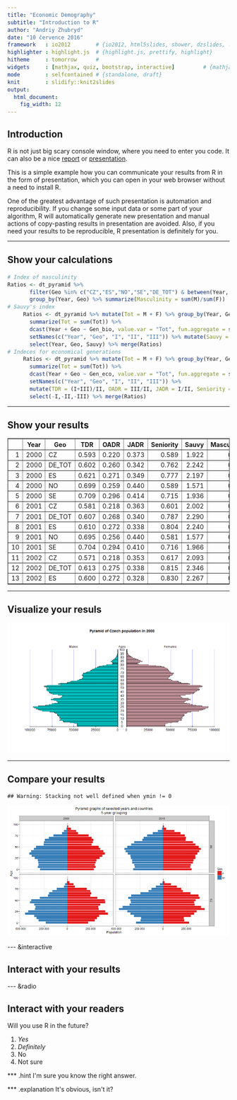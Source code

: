 ```yaml
---
title: "Economic Demography"
subtitle: "Introduction to R"
author: "Andriy Zhubryd"
date: "10 července 2016"
framework   : io2012        # {io2012, html5slides, shower, dzslides, ...}
highlighter : highlight.js  # {highlight.js, prettify, highlight}
hitheme     : tomorrow      # 
widgets     : [mathjax, quiz, bootstrap, interactive]         # {mathjax, quiz, bootstrap}
mode        : selfcontained # {standalone, draft}
knit        : slidify::knit2slides
output: 
  html_document: 
    fig_width: 12
---
```




## Introduction

R is not just big scary console window, where you need to enter you code. It can also be a nice [report](http://www.zubrand.github.io/R-Tutorial) or [presentation](http://www.zubrand.github.io/R-Tutorial/Presentation).

This is a simple example how you can communicate your results from R in the form of presentation, which you can open in your web browser without a need to install R.

One of the greatest advantage of such presentation is automation and reproducibility. If you change some input data or some part of your algorithm, R will automatically generate new presentation and manual actions of copy-pasting results in presentation are avoided. Also, if you need your results to be reproducible, R presentation is definitely for you.



---

## Show your calculations



```r
# Index of masculinity
Ratios <- dt_pyramid %>% 
       filter(Geo %in% c("CZ","ES","NO","SE","DE_TOT") & between(Year, 2000, 2010)) %>%
       group_by(Year, Geo) %>% summarize(Masculinity = sum(M)/sum(F))
# Sauvy's index
     Ratios <- dt_pyramid %>% mutate(Tot = M + F) %>% group_by(Year, Geo, Gen_bio) %>% 
       summarize(Tot = sum(Tot)) %>% 
       dcast(Year + Geo ~ Gen_bio, value.var = "Tot", fun.aggregate = sum, na.rm = T) %>%
       setNames(c("Year", "Geo", "I", "II", "III")) %>% mutate(Sauvy = III/I) %>%
       select(Year, Geo, Sauvy) %>% merge(Ratios)
# Indeces for economical generations
     Ratios <- dt_pyramid %>% mutate(Tot = M + F) %>% group_by(Year, Geo, Gen_eco) %>% 
       summarize(Tot = sum(Tot)) %>% 
       dcast(Year + Geo ~ Gen_eco, value.var = "Tot", fun.aggregate = sum, na.rm = T) %>%
       setNames(c("Year", "Geo", "I", "II", "III")) %>% 
       mutate(TDR = (I+III)/II, OADR = III/II, JADR = I/II, Seniority = III/I) %>% 
       select(-I,-II,-III) %>% merge(Ratios)
```

---

## Show your results

<!-- html table generated in R 3.3.0 by xtable 1.8-2 package -->
<!-- Sun Jul 10 13:31:46 2016 -->
<table border=1>
<tr> <th>  </th> <th> Year </th> <th> Geo </th> <th> TDR </th> <th> OADR </th> <th> JADR </th> <th> Seniority </th> <th> Sauvy </th> <th> Masculinity </th>  </tr>
  <tr> <td align="right"> 1 </td> <td align="right"> 2000 </td> <td> CZ </td> <td align="right"> 0.593 </td> <td align="right"> 0.220 </td> <td align="right"> 0.373 </td> <td align="right"> 0.589 </td> <td align="right"> 1.922 </td> <td align="right"> 0.948 </td> </tr>
  <tr> <td align="right"> 2 </td> <td align="right"> 2000 </td> <td> DE_TOT </td> <td align="right"> 0.602 </td> <td align="right"> 0.260 </td> <td align="right"> 0.342 </td> <td align="right"> 0.762 </td> <td align="right"> 2.242 </td> <td align="right"> 0.953 </td> </tr>
  <tr> <td align="right"> 3 </td> <td align="right"> 2000 </td> <td> ES </td> <td align="right"> 0.621 </td> <td align="right"> 0.271 </td> <td align="right"> 0.349 </td> <td align="right"> 0.777 </td> <td align="right"> 2.197 </td> <td align="right"> 0.959 </td> </tr>
  <tr> <td align="right"> 4 </td> <td align="right"> 2000 </td> <td> NO </td> <td align="right"> 0.699 </td> <td align="right"> 0.259 </td> <td align="right"> 0.440 </td> <td align="right"> 0.589 </td> <td align="right"> 1.571 </td> <td align="right"> 0.980 </td> </tr>
  <tr> <td align="right"> 5 </td> <td align="right"> 2000 </td> <td> SE </td> <td align="right"> 0.709 </td> <td align="right"> 0.296 </td> <td align="right"> 0.414 </td> <td align="right"> 0.715 </td> <td align="right"> 1.936 </td> <td align="right"> 0.977 </td> </tr>
  <tr> <td align="right"> 6 </td> <td align="right"> 2001 </td> <td> CZ </td> <td align="right"> 0.581 </td> <td align="right"> 0.218 </td> <td align="right"> 0.363 </td> <td align="right"> 0.601 </td> <td align="right"> 2.002 </td> <td align="right"> 0.949 </td> </tr>
  <tr> <td align="right"> 7 </td> <td align="right"> 2001 </td> <td> DE_TOT </td> <td align="right"> 0.607 </td> <td align="right"> 0.268 </td> <td align="right"> 0.340 </td> <td align="right"> 0.787 </td> <td align="right"> 2.290 </td> <td align="right"> 0.954 </td> </tr>
  <tr> <td align="right"> 8 </td> <td align="right"> 2001 </td> <td> ES </td> <td align="right"> 0.610 </td> <td align="right"> 0.272 </td> <td align="right"> 0.338 </td> <td align="right"> 0.804 </td> <td align="right"> 2.240 </td> <td align="right"> 0.961 </td> </tr>
  <tr> <td align="right"> 9 </td> <td align="right"> 2001 </td> <td> NO </td> <td align="right"> 0.695 </td> <td align="right"> 0.256 </td> <td align="right"> 0.440 </td> <td align="right"> 0.581 </td> <td align="right"> 1.577 </td> <td align="right"> 0.982 </td> </tr>
  <tr> <td align="right"> 10 </td> <td align="right"> 2001 </td> <td> SE </td> <td align="right"> 0.704 </td> <td align="right"> 0.294 </td> <td align="right"> 0.410 </td> <td align="right"> 0.716 </td> <td align="right"> 1.966 </td> <td align="right"> 0.978 </td> </tr>
  <tr> <td align="right"> 11 </td> <td align="right"> 2002 </td> <td> CZ </td> <td align="right"> 0.571 </td> <td align="right"> 0.218 </td> <td align="right"> 0.353 </td> <td align="right"> 0.617 </td> <td align="right"> 2.093 </td> <td align="right"> 0.948 </td> </tr>
  <tr> <td align="right"> 12 </td> <td align="right"> 2002 </td> <td> DE_TOT </td> <td align="right"> 0.613 </td> <td align="right"> 0.275 </td> <td align="right"> 0.338 </td> <td align="right"> 0.815 </td> <td align="right"> 2.346 </td> <td align="right"> 0.955 </td> </tr>
  <tr> <td align="right"> 13 </td> <td align="right"> 2002 </td> <td> ES </td> <td align="right"> 0.600 </td> <td align="right"> 0.272 </td> <td align="right"> 0.328 </td> <td align="right"> 0.830 </td> <td align="right"> 2.267 </td> <td align="right"> 0.962 </td> </tr>
   </table>

---

## Visualize your resuls

![plot of chunk pyramid](assets/fig/pyramid-1.png)

---

## Compare your results


```
## Warning: Stacking not well defined when ymin != 0
```

![plot of chunk ggplot2](assets/fig/ggplot2-1.png)


--- &interactive

## Interact with your results

<!-- MotionChart generated in R 3.3.0 by googleVis 0.5.10 package -->
<!-- Sun Jul 10 14:18:53 2016 -->


<!-- jsHeader -->
<script type="text/javascript">
 
// jsData 
function gvisDatachartid () {
var data = new google.visualization.DataTable();
var datajson =
[
 [
 "CZ",
2000,
0.5926928976,
0.2197452057,
0.3729476919,
0.5892118665,
1.92228467,
0.9477028392 
],
[
 "DE_TOT",
2000,
0.6021861155,
0.2603491464,
0.3418369691,
0.7616178761,
2.242479383,
0.9528928962 
],
[
 "ES",
2000,
0.6208031869,
0.2713745737,
0.3494286131,
0.7766237897,
2.197109257,
0.9590971769 
],
[
 "NO",
2000,
0.6993884702,
0.2591799672,
0.440208503,
0.588766381,
1.571068841,
0.9804466964 
],
[
 "SE",
2000,
0.7092224135,
0.2956044948,
0.4136179187,
0.7146800983,
1.935546176,
0.9774195391 
],
[
 "CZ",
2001,
0.58051361,
0.2178980646,
0.3626155454,
0.6009065726,
2.002395851,
0.9490811512 
],
[
 "DE_TOT",
2001,
0.6073897509,
0.267587416,
0.3398023349,
0.7874796273,
2.290492659,
0.9537689045 
],
[
 "ES",
2001,
0.6103167198,
0.2720477985,
0.3382689214,
0.8042352734,
2.240344793,
0.9605346047 
],
[
 "NO",
2001,
0.6954309867,
0.2555610061,
0.4398699806,
0.5809921507,
1.577441378,
0.9820283566 
],
[
 "SE",
2001,
0.7041239307,
0.2936938264,
0.4104301042,
0.7155757421,
1.966223285,
0.9783329276 
],
[
 "CZ",
2002,
0.5708186189,
0.2177955592,
0.3530230597,
0.616944285,
2.092855997,
0.9484004912 
],
[
 "DE_TOT",
2002,
0.6128361912,
0.2751773468,
0.3376588444,
0.8149567272,
2.346381016,
0.9551540706 
],
[
 "ES",
2002,
0.6003942945,
0.27224455,
0.3281497446,
0.8296351117,
2.267295869,
0.9615564313 
],
[
 "NO",
2002,
0.6920353572,
0.2527622336,
0.4392731236,
0.5754101948,
1.588724484,
0.9823857691 
],
[
 "SE",
2002,
0.7009527795,
0.2925054527,
0.4084473268,
0.7161399612,
1.996096959,
0.9795057772 
],
[
 "CZ",
2003,
0.5616720042,
0.2172087381,
0.3444632661,
0.6305715571,
2.17470581,
0.948527323 
],
[
 "DE_TOT",
2003,
0.6180856477,
0.2830650057,
0.335020642,
0.8449181041,
2.412537956,
0.9562255709 
],
[
 "ES",
2003,
0.5916413467,
0.2698981434,
0.3217432033,
0.8388619886,
2.27366865,
0.9650979069 
],
[
 "NO",
2003,
0.6883529382,
0.2498178964,
0.4385350418,
0.5696646166,
1.601899535,
0.9825629479 
],
[
 "SE",
2003,
0.6988516851,
0.2914385421,
0.4074131429,
0.7153390783,
2.023377018,
0.9808196459 
],
[
 "CZ",
2004,
0.5533612863,
0.2167729884,
0.3365882979,
0.6440300801,
2.259999961,
0.9500664186 
],
[
 "DE_TOT",
2004,
0.6256836947,
0.2927076513,
0.3329760434,
0.8790651973,
2.489225225,
0.9568556099 
],
[
 "ES",
2004,
0.5832241197,
0.26593351,
0.3172906097,
0.8381386081,
2.274287936,
0.9677056343 
],
[
 "NO",
2004,
0.6873912079,
0.2485894346,
0.4388017733,
0.5665187557,
1.624039028,
0.9829497212 
],
[
 "SE",
2004,
0.6992532931,
0.2917866783,
0.4074666148,
0.7160995962,
2.058157962,
0.981815468 
],
[
 "CZ",
2005,
0.5472413685,
0.2175680764,
0.3296732921,
0.659950568,
2.337955957,
0.9507396333 
],
[
 "DE_TOT",
2005,
0.6362438645,
0.3047834988,
0.3314603657,
0.919517174,
2.569625141,
0.9574445262 
],
[
 "ES",
2005,
0.5724947622,
0.2604055113,
0.3120892509,
0.8343943619,
2.281995649,
0.9715057353 
],
[
 "NO",
2005,
0.6871381784,
0.2482234436,
0.4389147348,
0.5655390988,
1.65067886,
0.9835408366 
],
[
 "SE",
2005,
0.7006544338,
0.2933383332,
0.4073161006,
0.7201736755,
2.095940151,
0.9826691758 
],
[
 "CZ",
2006,
0.5432084547,
0.219763697,
0.3234447577,
0.6794473918,
2.415387904,
0.9533289071 
],
[
 "DE_TOT",
2006,
0.6460518156,
0.3168801488,
0.3291716668,
0.9626592467,
2.662099893,
0.9582385961 
],
[
 "ES",
2006,
0.571977695,
0.2616088361,
0.3103688589,
0.8428965363,
2.283192987,
0.9743688532 
],
[
 "NO",
2006,
0.6862706976,
0.2480114574,
0.4382592403,
0.5659012625,
1.681388955,
0.9844938796 
],
[
 "SE",
2006,
0.6996768309,
0.294065865,
0.4056109658,
0.7249948591,
2.145060534,
0.9836332616 
],
[
 "CZ",
2007,
0.5411982356,
0.222750539,
0.3184476966,
0.6994886172,
2.488625206,
0.9555570007 
],
[
 "DE_TOT",
2007,
0.6525153123,
0.3272168549,
0.3252984574,
1.005897346,
2.745469291,
0.9592377636 
],
[
 "ES",
2007,
0.5687299025,
0.2594601231,
0.3092697794,
0.8389443145,
2.28026737,
0.9758792254 
],
[
 "NO",
2007,
0.6830523173,
0.2464991644,
0.4365531529,
0.5646486867,
1.710856566,
0.987450676 
],
[
 "SE",
2007,
0.6994383788,
0.2949060617,
0.404532317,
0.7290049504,
2.181509009,
0.9855741095 
],
[
 "CZ",
2008,
0.5396554129,
0.2251593515,
0.3144960614,
0.7159369516,
2.528288664,
0.9596105189 
],
[
 "DE_TOT",
2008,
0.6518086103,
0.3318720677,
0.3199365425,
1.037305914,
2.82169516,
0.9602023863 
],
[
 "ES",
2008,
0.5661154226,
0.2574117783,
0.3087036443,
0.8338475525,
2.278844141,
0.9789416563 
],
[
 "NO",
2008,
0.6793018015,
0.2457739806,
0.4335278209,
0.5669162825,
1.735306273,
0.9925168697 
],
[
 "SE",
2008,
0.7018805346,
0.2980887005,
0.4037918341,
0.7382236969,
2.213210718,
0.988074274 
],
[
 "CZ",
2009,
0.5422345263,
0.2302230118,
0.3120115145,
0.7378670374,
2.548482186,
0.9637552846 
],
[
 "DE_TOT",
2009,
0.6514551409,
0.3369075703,
0.3145475706,
1.071086226,
2.893987273,
0.960931007 
],
[
 "ES",
2009,
0.570487128,
0.2600979512,
0.3103891768,
0.8379736491,
2.276320121,
0.9795277904 
],
[
 "NO",
2009,
0.6762959263,
0.2461786721,
0.4301172542,
0.5723524683,
1.754581152,
0.9961958224 
],
[
 "SE",
2009,
0.7054669812,
0.3031035166,
0.4023634646,
0.7533077511,
2.232178122,
0.9894840281 
],
[
 "CZ",
2010,
0.5483921765,
0.236729442,
0.3116627345,
0.7595692899,
2.535968887,
0.9643712394 
],
[
 "DE_TOT",
2010,
0.6505432145,
0.3410303896,
0.3095128249,
1.101829592,
2.965394206,
0.9617482829 
],
[
 "ES",
2010,
0.576988788,
0.2649560991,
0.312032689,
0.8491293011,
2.290784279,
0.9777881513 
],
[
 "NO",
2010,
0.6776887245,
0.2495616881,
0.4281270364,
0.582915039,
1.773591217,
0.9980690511 
],
[
 "SE",
2010,
0.7101431179,
0.3095566952,
0.4005864227,
0.7727588295,
2.243854239,
0.9909085639 
] 
];
data.addColumn('string','Geo');
data.addColumn('number','Year');
data.addColumn('number','TDR');
data.addColumn('number','OADR');
data.addColumn('number','JADR');
data.addColumn('number','Seniority');
data.addColumn('number','Sauvy');
data.addColumn('number','Masculinity');
data.addRows(datajson);
return(data);
}
 
// jsDrawChart
function drawChartchartid() {
var data = gvisDatachartid();
var options = {};
options["width"] =    100;
options["height"] =    500;
options["state"] = "";

    var chart = new google.visualization.MotionChart(
    document.getElementById('chartid')
    );
    chart.draw(data,options);
    

}
  
 
// jsDisplayChart
(function() {
var pkgs = window.__gvisPackages = window.__gvisPackages || [];
var callbacks = window.__gvisCallbacks = window.__gvisCallbacks || [];
var chartid = "motionchart";
  
// Manually see if chartid is in pkgs (not all browsers support Array.indexOf)
var i, newPackage = true;
for (i = 0; newPackage && i < pkgs.length; i++) {
if (pkgs[i] === chartid)
newPackage = false;
}
if (newPackage)
  pkgs.push(chartid);
  
// Add the drawChart function to the global list of callbacks
callbacks.push(drawChartchartid);
})();
function displayChartchartid() {
  var pkgs = window.__gvisPackages = window.__gvisPackages || [];
  var callbacks = window.__gvisCallbacks = window.__gvisCallbacks || [];
  window.clearTimeout(window.__gvisLoad);
  // The timeout is set to 100 because otherwise the container div we are
  // targeting might not be part of the document yet
  window.__gvisLoad = setTimeout(function() {
  var pkgCount = pkgs.length;
  google.load("visualization", "1", { packages:pkgs, callback: function() {
  if (pkgCount != pkgs.length) {
  // Race condition where another setTimeout call snuck in after us; if
  // that call added a package, we must not shift its callback
  return;
}
while (callbacks.length > 0)
callbacks.shift()();
} });
}, 100);
}
 
// jsFooter
</script>
 
<!-- jsChart -->  
<script type="text/javascript" src="https://www.google.com/jsapi?callback=displayChartchartid"></script>
 
<!-- divChart -->
  
<div id="chartid" 
  style="width: 100; height: 500;">
</div>

--- &radio

## Interact with your readers 

Will you use R in the future?

1. _Yes_
2. _Definitely_
3. No
4. Not sure

*** .hint 
I'm sure you know the right answer.

*** .explanation
It's obvious, isn't it?


